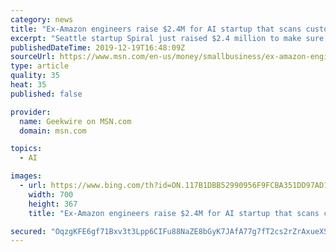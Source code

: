 ```yaml
---
category: news
title: "Ex-Amazon engineers raise $2.4M for AI startup that scans customer feedback"
excerpt: "Seattle startup Spiral just raised $2.4 million to make sure companies can take advantage of the constant stream of customer feedback they receive. The startup, a recent participant in Amazon’s Alexa Accelerator program under its prior name Togethar,"
publishedDateTime: 2019-12-19T16:48:09Z
sourceUrl: https://www.msn.com/en-us/money/smallbusiness/ex-amazon-engineers-raise-24m-for-ai-startup-that-scans-customer-feedback/ar-BBYan1n
type: article
quality: 35
heat: 35
published: false

provider:
  name: Geekwire on MSN.com
  domain: msn.com

topics:
  - AI

images:
  - url: https://www.bing.com/th?id=ON.117B1DBB52990956F9FCBA351DD97AD1
    width: 700
    height: 367
    title: "Ex-Amazon engineers raise $2.4M for AI startup that scans customer feedback"

secured: "OqzgKFE6gf71Bxv3t3Lpp6CIFu88NaZE8bGyK7JAfA77g7fT2cs2rZrAxueXSijmkuvfmywMg26M1xqIOwVJDn7e0yFi8gl+jKOamHuImaZOfBos9UA/eFEv7BpNvqSlxxCxkfVGgE1jbHB02DainlCd+3aB+7MJmo4HW2IqX32FOdLC3I/snyV3QVsco0kLYzKCiU2vTSkHGeSG7En9UjvIfA1y5X2WHxooQBINm8HNtcec1yIJHa7m+0Q+UIG2oFjg6l6SUKbaHOUX2GIrsw==;9UK8fj3+lej+loUP3Nm6KQ=="
---
```


